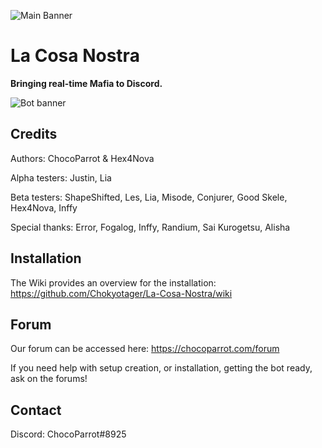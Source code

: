 ![Main Banner](https://raw.githubusercontent.com/Chokyotager/La-Cosa-Nostra/master/source/assets/game-start.jpg)

# La Cosa Nostra
**Bringing real-time Mafia to Discord.**

![Bot banner](https://raw.githubusercontent.com/Chokyotager/La-Cosa-Nostra/master/source/assets/bot-banner.png)

## Credits
Authors: ChocoParrot & Hex4Nova

Alpha testers: Justin, Lia

Beta testers: ShapeShifted, Les, Lia, Misode, Conjurer, Good Skele, Hex4Nova, Inffy

Special thanks: Error, Fogalog, Inffy, Randium, Sai Kurogetsu, Alisha

## Installation
The Wiki provides an overview for the installation: https://github.com/Chokyotager/La-Cosa-Nostra/wiki

## Forum
Our forum can be accessed here: https://chocoparrot.com/forum

If you need help with setup creation, or installation, getting the bot ready, ask on the forums!

## Contact
Discord: ChocoParrot#8925
